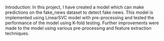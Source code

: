Introduction:
In this project, I have created a model which can make predictions on the fake_news dataset to detect fake news. This model is implemented using LinearSVC model with pre-processing and tested the performance of the model using K-fold testing. Further improvements were made to the model using various pre-processing and feature extraction techniques.

